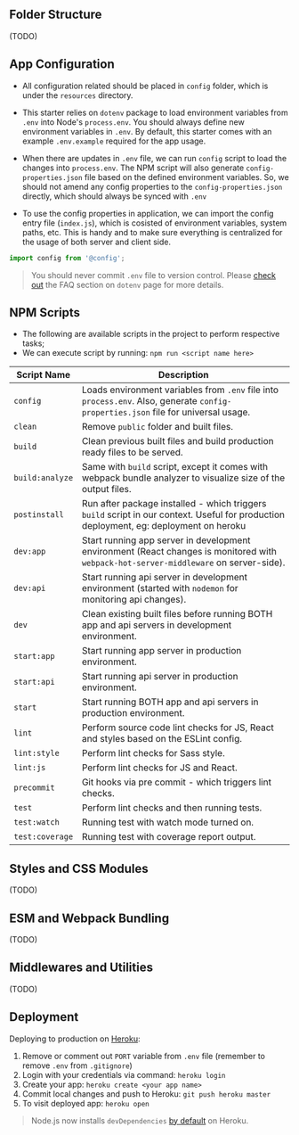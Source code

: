 ## Folder Structure
(TODO)

## App Configuration
- All configuration related should be placed in `config` folder, which is under the `resources` directory.

- This starter relies on `dotenv` package to load environment variables from `.env` into Node's `process.env`. You should always define new environment variables in `.env`. By default, this starter comes with an example `.env.example` required for the app usage.

- When there are updates in `.env` file, we can run `config` script to load the changes into `process.env`. The NPM script will also generate `config-properties.json` file based on the defined environment variables. So, we should not amend any config properties to the `config-properties.json` directly, which should always be synced with `.env`

- To use the config properties in application, we can import the config entry file (`index.js`), which is cosisted of environment variables, system paths, etc. This is handy and to make sure everything is centralized for the usage of both server and client side.

```js
import config from '@config';
```

> You should never commit `.env` file to version control. Please [check out](https://www.npmjs.com/package/dotenv#faq) the FAQ section on `dotenv` page for more details.


## NPM Scripts
- The following are available scripts in the project to perform respective tasks;
- We can execute script by running: `npm run <script name here>`

| Script Name |  Description  |
| ---------- | ------- |
| `config` |Loads environment variables from `.env` file into `process.env`. Also, generate `config-properties.json` file for universal usage.  |
| `clean` | Remove `public` folder and built files. |
|`build`| Clean previous built files and build production ready files to be served.|
|`build:analyze`|Same with `build` script, except it comes with webpack bundle analyzer to visualize size of the output files. |
|`postinstall`|Run after package installed - which triggers `build` script in our context. Useful for production deployment, eg: deployment on heroku|
|`dev:app`|Start running app server in development environment (React changes is monitored with `webpack-hot-server-middleware` on server-side).|
|`dev:api`|Start running api server in development environment (started with `nodemon` for monitoring api changes).|
|`dev`|Clean existing built files before running BOTH app and api servers in development environment.|
|`start:app`|Start running app server in production environment.|
|`start:api`|Start running api server in production environment.|
|`start`|Start running BOTH app and api servers in production environment.|
|`lint`|Perform source code lint checks for JS, React and styles based on the ESLint config.|
|`lint:style`|Perform lint checks for Sass style.|
|`lint:js`|Perform lint checks for JS and React.|
|`precommit`|Git hooks via pre commit - which triggers lint checks.|
|`test`|Perform lint checks and then running tests.|
|`test:watch`|Running test with watch mode turned on.|
|`test:coverage`|Running test with coverage report output.|

## Styles and CSS Modules
(TODO)


## ESM and Webpack Bundling
(TODO)

## Middlewares and Utilities
(TODO)

## Deployment

Deploying to production on [Heroku](https://www.heroku.com/):

1.  Remove or comment out `PORT` variable from `.env` file (remember to remove `.env` from `.gitignore`)
2.  Login with your credentials via command: `heroku login`
3.  Create your app: `heroku create <your app name>`
4.  Commit local changes and push to Heroku: `git push heroku master`
5.  To visit deployed app: `heroku open`

> Node.js now installs `devDependencies` [by default](https://devcenter.heroku.com/changelog-items/1376) on Heroku.